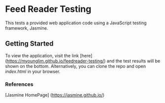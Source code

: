 # Feed Reader Testing

This tests a provided web application code using a JavaScript testing framework, Jasmine.

## Getting Started

To view the application, visit the link [here] (https://myounglim.github.io/feedreader-testing/) and the test results will be shown on the bottom. Alternatively, you can clone the repo and open _index.html_ in your browser.

### References

[Jasmine HomePage] (https://jasmine.github.io/)